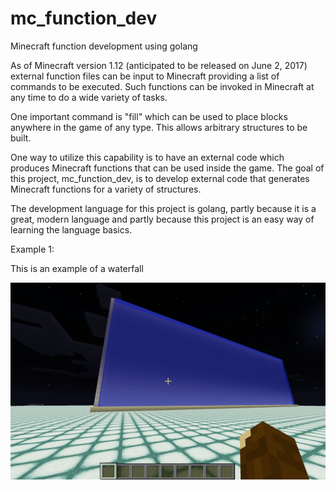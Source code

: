 # mc_function_dev
Minecraft function development using golang

As of Minecraft version 1.12 (anticipated to be released on June 2,
2017) external function files can be input to Minecraft providing a
list of commands to be executed. Such functions can be invoked in
Minecraft at any time to do a wide variety of tasks.

One important command is "fill" which can be used to place blocks
anywhere in the game of any type. This allows arbitrary structures to
be built.

One way to utilize this capability is to have an external code which
produces Minecraft functions that can be used inside the game. The
goal of this project, mc_function_dev, is to develop external code
that generates Minecraft functions for a variety of structures.

The development language for this project is golang, partly because it
is a great, modern language and partly because this project is an easy
way of learning the language basics.

Example 1:

This is an example of a waterfall

![alt text](waterfall_01.png)
